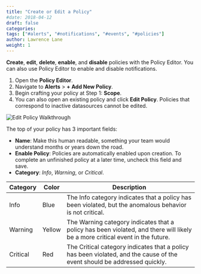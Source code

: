 ```yaml
---
title: "Create or Edit a Policy"
#date: 2018-04-12
draft: false
categories:
tags: ["#alerts", "#notifications", "#events", "#policies"]
author: Lawrence Lane
weight: 1
---
```


**Create**, **edit**, **delete**, **enable**, and **disable** policies with the Policy Editor. You can also use Policy Editor to enable and disable notifications.

1. Open the **Policy Editor**.
2. Navigate to **Alerts** > **+ Add New Policy**.
3. Begin crafting your policy at Step 1: **Scope**.
4. You can also open an existing policy and click **Edit Policy**.  Policies that correspond to inactive datasources cannot be edited.

![Edit Policy Walkthrough](/images/create-edit-policies/edit-policy-walkthrough.gif)

The top of your policy has 3 important fields:

- **Name**: Make this human readable, something your team would understand months or years down the road.
- **Enable Policy**: Policies are automatically enabled upon creation. To complete an unfinished policy at a later time, uncheck this field and save.
- **Category**: _Info_, _Warning_, or _Critical_.

| Category | Color  | Description                                                                                                                   |
|----------|--------|-------------------------------------------------------------------------------------------------------------------------------|
| Info     | Blue   | The Info category indicates that a policy has been violated, but the anomalous behavior is not critical.                      |
| Warning  | Yellow | The Warning category indicates that a policy has been violated, and there will likely be a more critical event in the future. |
| Critical | Red    | The Critical category indicates that a policy has been violated, and the cause of the event should be addressed quickly.      |

